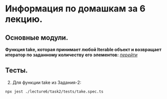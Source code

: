 # Информация по домашкам за 6 лекцию.

## Основные модули.

**Функция take, которая принимает любой Iterable объект и возвращает итератор по заданному количеству его элементов:** [_перейти_](./task2/take.ts)

## Тесты.

2. Для функции take из Задания-2:

```
npx jest ./lecture6/task2/tests/take.spec.ts
```

